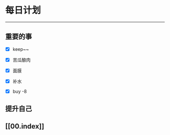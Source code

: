 
# 每日计划
---
## 重要的事

- [x]  keep~~
- [x]  苦瓜酿肉
- [x]  面膜
- [x] 补水
- [x] buy  -8 



## 提升自己

  



## [[00.index]]











